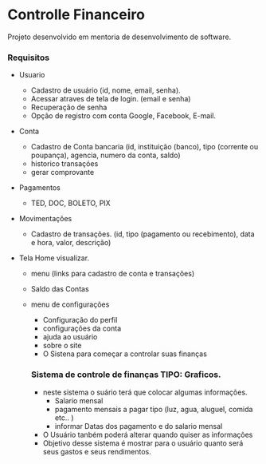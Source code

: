 # Controlle Financeiro

Projeto desenvolvido em mentoria de desenvolvimento de software.

### Requisitos

- Usuario
  - Cadastro de usuário (id, nome, email, senha).
  - Acessar atraves de tela de login. (email e senha)
  - Recuperação de senha
  - Opção de registro com conta Google, Facebook, E-mail.
  
- Conta 
  - Cadastro de Conta bancaria (id, instituição (banco), tipo (corrente ou poupança), agencia, numero da conta, saldo)
  - historico transaçóes
  - gerar comprovante

- Pagamentos
  - TED, DOC, BOLETO, PIX
  
- Movimentações
  - Cadastro de transações. (id, tipo (pagamento ou recebimento), data e hora, valor, descrição)  

- Tela Home visualizar.
  - menu (links para cadastro de conta e transações)
  - Saldo das Contas
  - menu de configurações 
    - Configuração do perfil
    - configurações da conta
    - ajuda ao usuário
    - sobre o site 
    - O Sistena para começar a controlar suas finanças

    ### Sistema de controle de finanças TIPO: Graficos.
    - neste sistema o suário terá que colocar algumas informações.
      - Salario mensal
      - pagamento mensais a pagar tipo (luz, agua, aluguel, comida etc.. )
      -  informar Datas dos pagamento e do salario mensal
     - O Usuário tanbém poderá alterar quando quiser as informações
     - Objetivo desse sistema é mostrar para o usuário quanto será seus gastos e seus rendimentos.
     
